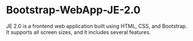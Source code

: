 # Bootstrap-WebApp-JE-2.0
JE 2.0 is a frontend web application built using HTML, CSS, and Bootstrap. It supports all screen sizes, and it includes several features.
